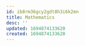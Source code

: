 ```yaml
---
id: ib8rm36gcy2gdt8h3i6k2mn
title: Mathematics
desc: ''
updated: 1694874133620
created: 1694874133620
---
```

